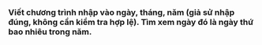 ### Viết chương trình nhập vào ngày, tháng, năm (giả sử nhập đúng, không cần kiểm tra hợp lệ). Tìm xem ngày đó là ngày thứ bao nhiêu trong năm.
